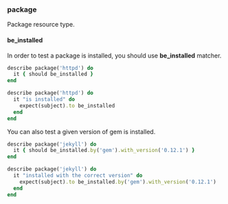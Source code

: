 ### <a name="package">package</a>

Package resource type.

#### be_installed

In order to test a package is installed, you should use **be_installed** matcher.

```ruby
describe package('httpd') do
  it { should be_installed }
end
```

```ruby
describe package('httpd') do
  it "is installed" do
    expect(subject).to be_installed
  end
end
```

You can also test a given version of gem is installed.

```ruby
describe package('jekyll') do
  it { should be_installed.by('gem').with_version('0.12.1') }
end
```

```ruby
describe package('jekyll') do
  it "installed with the correct version" do
    expect(subject).to be_installed.by('gem').with_version('0.12.1')
  end
end
```
